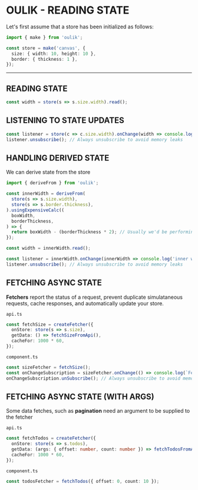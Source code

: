 # OULIK - READING STATE #

Let's first assume that a store has been initialized as follows:
```Typescript
import { make } from 'oulik';

const store = make('canvas', {
  size: { width: 10, height: 10 },
  border: { thickness: 1 },
}); 
```
---

## READING STATE ##
```Typescript
const width = store(s => s.size.width).read();
```

## LISTENING TO STATE UPDATES ##
```Typescript
const listener = store(c => c.size.width).onChange(width => console.log(width));
listener.unsubscribe(); // Always unsubscribe to avoid memory leaks
```  

## HANDLING DERIVED STATE ##
We can derive state from the store
```Typescript
import { deriveFrom } from 'oulik';

const innerWidth = deriveFrom(
  store(s => s.size.width),
  store(s => s.border.thickness),
).usingExpensiveCalc((
  boxWidth,
  borderThickness,
) => {
  return boxWidth - (borderThickness * 2); // Usually we'd be performing a much bigger calculation here
});

const width = innerWidth.read();

const listener = innerWidth.onChange(innerWidth => console.log('inner width', innerWidth));
listener.unsubscribe(); // Always unsubscribe to avoid memory leaks
```

## FETCHING ASYNC STATE ##
**Fetchers** report the status of a request, prevent duplicate simulataneous requests, cache responses, and automatically update your store. 

`api.ts`
```Typescript
const fetchSize = createFetcher({
  onStore: store(s => s.size),
  getData: () => fetchSizeFromApi(),
  cacheFor: 1000 * 60,
});
```

`component.ts`
```Typescript
const sizeFetcher = fetchSize();
const onChangeSubscription = sizeFetcher.onChange(() => console.log(`Fetcher status is currently ${sizeFetcher.status}`));
onChangeSubscription.unSubscribe(); // Always unsubscribe to avoid memory leaks
```

## FETCHING ASYNC STATE (WITH ARGS) ##
Some data fetches, such as **pagination** need an argument to be supplied to the fetcher

`api.ts`
```Typescript
const fetchTodos = createFetcher({
  onStore: store(s => s.todos),
  getData: (args: { offset: number, count: number }) => fetchTodosFromApi(offset, count),
  cacheFor: 1000 * 60,
});
```

`component.ts`
```Typescript
const todosFetcher = fetchTodos({ offset: 0, count: 10 });
```